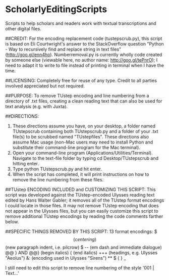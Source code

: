 ScholarlyEditingScripts
=======================

Scripts to help scholars and readers work with textual transcriptions and other digital files.

##CREDIT: For the encoding replacement code (tustepscrub.py), this script is based on Eli Courtwright's answer to the StackOverflow question "Python - Way to recursively find and replace string in text files" (http://goo.gl/enn4ho). Numberremoval.py is currently wholly code created by someone else (viewable here, no author name: http://goo.gl/tePnrO); I need to adapt it to write to file instead of printing in terminal when I have the time.

##LICENSING: Completely free for reuse of any type. Credit to all parties involved appreciated but not required.

##PURPOSE: To remove TUstep encoding and line numbering from a directory of .txt files, creating a clean reading text that can also be used for text analysis (e.g. with Juxta).

##DIRECTIONS:
1. These directions assume you have, on your desktop, a folder named TUstepscrub containing both TUstepscrub.py and a folder of your .txt file(s) to be scrubbed named "TUstepfiles". These directions also assume Mac usage (non-Mac users may need to install Python and substitute their command-line program for the Mac terminal).
2. Open your command-line program (Applications/Utilities/Terminal). Navigate to the text-file folder by typing
	cd Desktop/TUstepscrub
and hitting enter.
3. Type
	python TUstepscrub.py
and hit enter.
4. When the script has completed, it will print instructions on how to remove the line numbering from these files.

##TUstep ENCODING INCLUDED and CUSTOMIZING THIS SCRIPT:
This script was developed against the TUstep-encoded Ulysses reading text edited by Hans Walter Gabler; it removes all of the TUstep format encodings I could locate in those files. It may not remove TUstep encoding that does not appear in the Ulysses files, but you can easily customize this script to remove additional TUstep encodings by reading the code comments farther below.

##SPECIFIC THINGS REMOVED BY THIS SCRIPT:
13 format encodings:
$$$				(centering)
$$				(new paragraph indent, i.e. pilcrow)
$ --			(em dash and immediate dialogue)
@@ } AND @@}	(begin italics)	
{				(end italics)
+++				(headings, e.g. Ulysses "Aeolus")
&:				(encoding used in Ulysses "Sirens")
**
$ 
{
}
_

I still need to edit this script to remove line numbering of the style '001 | Text...'